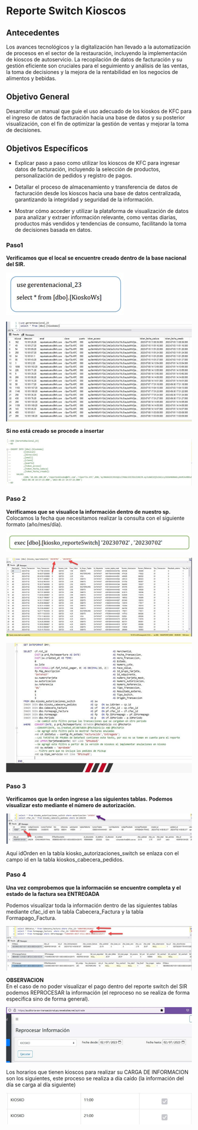 # Reporte Switch Kioscos  
  

## Antecedentes  

Los avances tecnológicos y la digitalización han llevado a la automatización de procesos en el sector de la restauración, incluyendo la implementación de kioscos de autoservicio. La recopilación de datos de facturación y su gestión eficiente son cruciales para el seguimiento y análisis de las ventas, la toma de decisiones y la mejora de la rentabilidad en los negocios de alimentos y bebidas.  
  
## Objetivo General  
  
Desarrollar un manual que guíe el uso adecuado de los kioskos de KFC para el ingreso de datos de facturación hacia una base de datos y su posterior visualización, con el fin de optimizar la gestión de ventas y mejorar la toma de decisiones.  
  
## Objetivos Específicos  
  
-	Explicar paso a paso como utilizar los kioscos de KFC para ingresar datos de facturación, incluyendo la selección de productos, personalización de pedidos y registro de pagos. 

-	Detallar el proceso de almacenamiento y transferencia de datos de facturación desde los kioscos hacia una base de datos centralizada, garantizando la integridad y seguridad de la información. 

-	Mostrar cómo acceder y utilizar la plataforma de visualización de datos para analizar y extraer información relevante, como ventas diarias, productos más vendidos y tendencias de consumo, facilitando la toma de decisiones basada en datos.  
  
### **Paso1**  
  

**Verificamos que el local se encuentre creado dentro de la base nacional del SIR.**  

![Create](Images/Create_Base.jpeg)  
  
![Create](Images/KioskoWs_B.jpeg)  
  
**Si no está creado se procede a insertar**  
  
![Insert](Images/Insert_New.jpeg) 
  
### **Paso 2**  
  
**Verificamos que se visualice la información dentro de nuestro sp.**  
Colocamos la fecha que necesitamos realizar la consulta con el siguiente formato (año/mes/día).  
  
![Date](Images/Date_Consult.jpeg)  
  
![Date](Images/Date_Consult1.jpeg)  
  
![Set](Images/Set_Dateformat.jpeg)  
  
### **Paso 3**  
**Verificamos que la orden ingrese a las siguientes tablas.**
**Podemos visualizar esto mediante el número de autorización.**
  
![Tables](Images/Tables.jpeg)  
  
Aquí idOrden en la tabla kiosko_autorizaciones_switch se enlaza con el campo id en
la tabla kioskos_cabecera_pedidos.  
  
### **Paso 4**  
**Una vez comprobemos que la información se encuentre completa y el estado de la factura sea ENTREGADA**

Podemos visualizar toda la información dentro de las siguientes tablas mediante
cfac_id en la tabla Cabecera_Factura y la tabla Formapago_Factura.  
  
![Table](Images/Table_cfac.jpeg)  
  
**OBSERVACION**  
En el caso de no poder visualizar el pago dentro del reporte switch del SIR podemos
REPROCESAR la información (el reproceso no se realiza de forma especifica sino
de forma general).  
  
![Reprocess](Images/Reprocess_Information.jpeg)  
  
Los horarios que tienen kioscos para realizar su CARGA DE INFORMACION son los
siguientes, este proceso se realiza a día caído (la información del día se carga al día
siguiente)  
  
![Hours](Images/Hours_kioscos.jpeg) 
